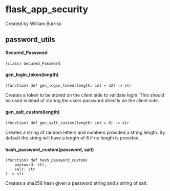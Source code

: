 # flask_app_security

Created by William Burriss

## password_utils

#### Secured_Password

```
(class) Secured_Password
```

#### gen_login_token(length)

```
(function) def gen_login_token(length: int = 32) -> str
```

Creates a token to be stored on the client side to validate login.
This should be used instead of storing the users password directly
on the client side.

#### gen_salt_custom(length)

```
(function) def gen_salt_custom(length: int = 8) -> str
```

Creates a string of random letters and numbers provided a string
length. By default the string will have a length of 8 if no length
is provided.

#### hash_password_custom(password, salt)

```
(function) def hash_password_custom(
    password: str,
    salt: str
) -> str
```

Creates a sha256 hash given a password string and a string of salt.